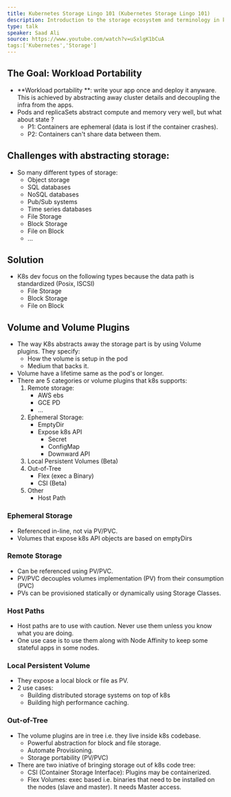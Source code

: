 ```yaml
---
title: Kubernetes Storage Lingo 101 (Kubernetes Storage Lingo 101)
description: Introduction to the storage ecosystem and terminology in kubernetes.
type: talk
speaker: Saad Ali
source: https://www.youtube.com/watch?v=uSxlgK1bCuA
tags:['Kubernetes','Storage']
---
```


## The Goal: Workload Portability
- **Workload portability **: write your app once and deploy it anyware. This is achieved by abstracting away cluster details and decoupling the infra from the apps.
- Pods and replicaSets abstract compute and memory very well, but what about state ?
    - P1: Containers are ephemeral (data is lost if the container crashes).
    - P2: Containers can't share data between them.

## Challenges with abstracting storage:
- So many different types of storage:
    - Object storage
    - SQL databases
    - NoSQL databases
    - Pub/Sub systems
    - Time series databases
    - File Storage
    - Block Storage
    - File on Block
    - ...
## Solution
- K8s dev focus on the following types because the data path is standardized (Posix, ISCSI)
    - File Storage
    - Block Storage
    - File on Block
## Volume and Volume Plugins
- The way K8s abstracts away the storage part is by using Volume plugins. They specify:
    - How the volume is setup in the pod
    - Medium that backs it.
- Volume have a lifetime same as the pod's or longer.
- There are 5 categories or volume plugins that k8s supports:
    1. Remote storage:
        - AWS ebs
        - GCE PD
        - ...
    2. Ephemeral Storage:
        - EmptyDir
        - Expose k8s API
            - Secret
            - ConfigMap
            - Downward API
    3. Local Persistent Volumes (Beta)
    4. Out-of-Tree
        - Flex (exec a Binary)
        - CSI (Beta)
    5. Other
        - Host Path
### Ephemeral Storage
- Referenced in-line, not via PV/PVC.
- Volumes that expose k8s API objects are based on emptyDirs
### Remote Storage
- Can be referenced using PV/PVC.
- PV/PVC decouples volumes implementation (PV) from their consumption (PVC)
- PVs can be provisioned statically or dynamically using Storage Classes.
### Host Paths
- Host paths are to use with caution. Never use them unless you know what you are doing.
- One use case is to use them along with Node Affinity to keep some stateful apps in some nodes.
### Local Persistent Volume
- They expose a local block or file as PV.
- 2 use cases:
  - Building distributed storage systems on top of k8s
  - Building high performance caching.
### Out-of-Tree
- The volume plugins are in tree i.e. they live inside k8s codebase.
    - Powerful abstraction for block and file storage.
    - Automate Provisioning.
    - Storage portability (PV/PVC)
- There are two iniative of bringing storage out of k8s code tree:
    - CSI (Container Storage Interface): Plugins may be containerized.
    - Flex Volumes: exec based i.e. binaries that need to be installed on the nodes (slave and master). It needs Master access.

